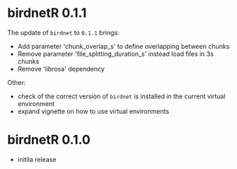 # birdnetR 0.1.1

The update of `birdnet` to `0.1.1` brings:
  - Add parameter 'chunk_overlap_s' to define overlapping between chunks
  - Remove parameter 'file_splitting_duration_s' instead load files in 3s chunks
  - Remove 'librosa' dependency

Other:
  - check of the correct version of `birdnet` is installed in the current virtual environment
  - expand vignette on how to use virtual environments

# birdnetR 0.1.0
- initila release
